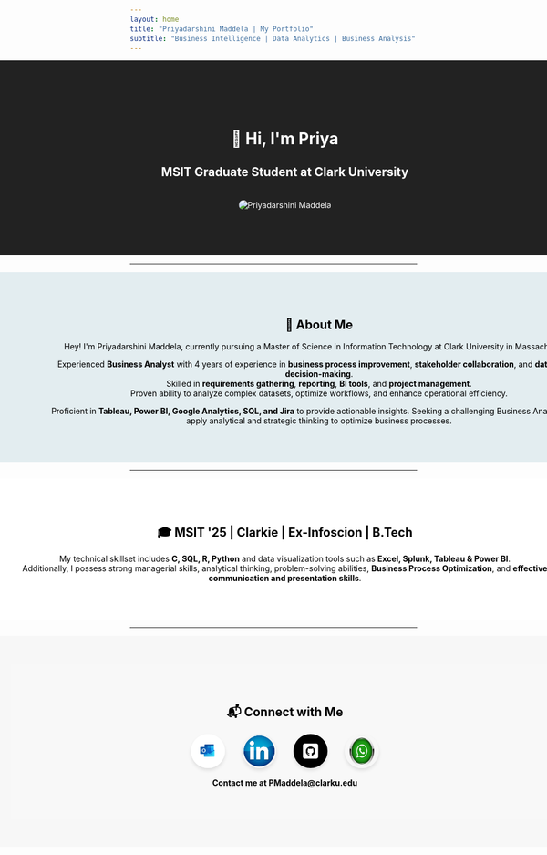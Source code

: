 ```yaml
---
layout: home
title: "Priyadarshini Maddela | My Portfolio"
subtitle: "Business Intelligence | Data Analytics | Business Analysis"
---
```


<div style="background-color:#222; color:white; padding: 80px 20px; width: 100vw; margin-left: calc(-50vw + 50%); text-align: center;">

<h1>👋 Hi, I'm Priya</h1>

<h2>MSIT Graduate Student at Clark University</h2>

<img src="/assets/images/your_image.jpg" alt="Priyadarshini Maddela" width="300" style="border-radius: 10px; margin-top: 20px;"/>

</div>

---

<div style="background-color:#e3edf0; color:black; padding: 50px 80px; width: 100vw; margin-left: calc(-50vw + 50%); text-align: center;">

<h2>📖 About Me</h2>

<p style="margin: 0 auto; text-align: center;">

Hey! I'm Priyadarshini Maddela, currently pursuing a Master of Science in Information Technology at Clark University in Massachusetts.

Experienced <strong>Business Analyst</strong> with 4 years of experience in <strong>business process improvement</strong>, <strong>stakeholder collaboration</strong>, and <strong>data-driven decision-making</strong>.  
Skilled in <strong>requirements gathering</strong>, <strong>reporting</strong>, <strong>BI tools</strong>, and <strong>project management</strong>.  
Proven ability to analyze complex datasets, optimize workflows, and enhance operational efficiency.

Proficient in <strong>Tableau, Power BI, Google Analytics, SQL, and Jira</strong> to provide actionable insights. Seeking a challenging Business Analyst role to apply analytical and strategic thinking to optimize business processes.

</p>

</div>

---

<div style="background-color:white; color:black; padding: 50px 20px; width: 100vw; margin-left: calc(-50vw + 50%); text-align: center;">

<h2>🎓 
<strong>MSIT '25 | Clarkie | Ex-Infoscion | B.Tech</strong><br>
</h2>

<p style="margin: 0 auto; text-align: center;">


My technical skillset includes <strong>C, SQL, R, Python</strong> and data visualization tools such as <strong>Excel, Splunk, Tableau & Power BI</strong>.  
Additionally, I possess strong managerial skills, analytical thinking, problem-solving abilities, <strong>Business Process Optimization</strong>, and <strong>effective communication and presentation skills</strong>.

</p>

</div>

---
<div style="background-color:#f7f7f7; color:black; padding: 50px 20px; width: 100vw; margin-left: calc(-50vw + 50%); text-align: center;">

<div align="center" style="background-color:#f8f8f8; padding: 40px 0;">

<h2>📬 Connect with Me</h2>

<p style="display: flex; justify-content: center; gap: 30px; flex-wrap: wrap;">

<a href="mailto:maddelapriyadarshini@gmail.com" target="_blank">
  <img src="/assets/images/outlook.jpg" alt="Email" style="width:60px;height:60px;border-radius: 50%; box-shadow: 0 4px 6px rgba(0,0,0,0.1);">
</a>

<a href="https://www.linkedin.com/in/pmaddela/" target="_blank">
  <img src="/assets/images/linkedin.jpg" alt="LinkedIn" style="width:60px;height:60px;border-radius: 50%; box-shadow: 0 4px 6px rgba(0,0,0,0.1);">
</a>

<a href="https://github.com/PriyadarshiniMaddela" target="_blank">
  <img src="/assets/images/github.jpg" alt="GitHub" style="width:60px;height:60px;border-radius: 50%; box-shadow: 0 4px 6px rgba(0,0,0,0.1); background-color: white;">
</a>

<a href="#" target="_blank">
  <img src="/assets/images/wtsapp.jpg" alt="WhatsApp" style="width:60px;height:60px;border-radius: 50%; box-shadow: 0 4px 6px rgba(0,0,0,0.1);">
</a>

</p>

<p><strong>Contact me at PMaddela@clarku.edu</strong></p>

</div>






